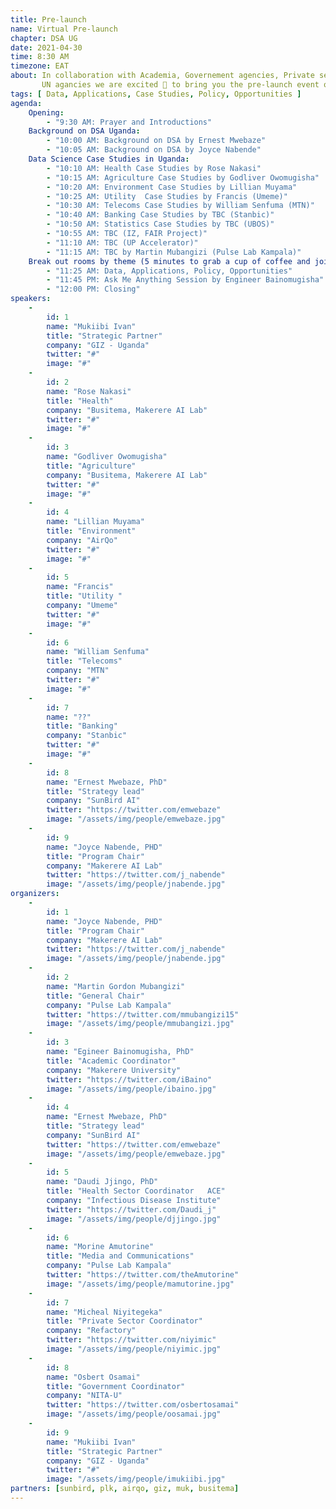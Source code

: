 ```yaml
---
title: Pre-launch
name: Virtual Pre-launch
chapter: DSA UG
date: 2021-04-30
time: 8:30 AM
timezone: EAT
about: In collaboration with Academia, Governement agencies, Private sector and 
       UN agancies we are excited 💯 to bring you the pre-launch event of DSA Uganda Chapter 🇺🇬
tags: [ Data, Applications, Case Studies, Policy, Opportunities ]
agenda: 
    Opening: 
        - "9:30 AM: Prayer and Introductions"
    Background on DSA Uganda:
        - "10:00 AM: Background on DSA by Ernest Mwebaze"
        - "10:05 AM: Background on DSA by Joyce Nabende"
    Data Science Case Studies in Uganda: 
        - "10:10 AM: Health Case Studies by Rose Nakasi"
        - "10:15 AM: Agriculture Case Studies by Godliver Owomugisha"
        - "10:20 AM: Environment Case Studies by Lillian Muyama"
        - "10:25 AM: Utility  Case Studies by Francis (Umeme)"
        - "10:30 AM: Telecoms Case Studies by William Senfuma (MTN)"
        - "10:40 AM: Banking Case Studies by TBC (Stanbic)"
        - "10:50 AM: Statistics Case Studies by TBC (UBOS)"
        - "10:55 AM: TBC (IZ, FAIR Project)"
        - "11:10 AM: TBC (UP Accelerator)"
        - "11:15 AM: TBC by Martin Mubangizi (Pulse Lab Kampala)"
    Break out rooms by theme (5 minutes to grab a cup of coffee and join rooms): 
        - "11:25 AM: Data, Applications, Policy, Opportunities"
        - "11:45 PM: Ask Me Anything Session by Engineer Bainomugisha"
        - "12:00 PM: Closing"
speakers: 
    -
        id: 1
        name: "Mukiibi Ivan"
        title: "Strategic Partner"
        company: "GIZ - Uganda"
        twitter: "#"
        image: "#"
    -
        id: 2
        name: "Rose Nakasi"
        title: "Health"
        company: "Busitema, Makerere AI Lab"
        twitter: "#"
        image: "#"
    -
        id: 3
        name: "Godliver Owomugisha"
        title: "Agriculture"
        company: "Busitema, Makerere AI Lab"
        twitter: "#"
        image: "#"
    -
        id: 4
        name: "Lillian Muyama"
        title: "Environment"
        company: "AirQo"
        twitter: "#"
        image: "#"
    -
        id: 5
        name: "Francis"
        title: "Utility "
        company: "Umeme"
        twitter: "#"
        image: "#"
    -
        id: 6
        name: "William Senfuma"
        title: "Telecoms"
        company: "MTN"
        twitter: "#"
        image: "#"
    -
        id: 7
        name: "??"
        title: "Banking"
        company: "Stanbic"
        twitter: "#"
        image: "#"
    -
        id: 8
        name: "Ernest Mwebaze, PhD"
        title: "Strategy lead"
        company: "SunBird AI"
        twitter: "https://twitter.com/emwebaze"
        image: "/assets/img/people/emwebaze.jpg"
    -
        id: 9
        name: "Joyce Nabende, PHD"
        title: "Program Chair"
        company: "Makerere AI Lab"
        twitter: "https://twitter.com/j_nabende"
        image: "/assets/img/people/jnabende.jpg"
organizers: 
    -
        id: 1
        name: "Joyce Nabende, PHD"
        title: "Program Chair"
        company: "Makerere AI Lab"
        twitter: "https://twitter.com/j_nabende"
        image: "/assets/img/people/jnabende.jpg"
    -
        id: 2
        name: "Martin Gordon Mubangizi"
        title: "General Chair"
        company: "Pulse Lab Kampala"
        twitter: "https://twitter.com/mmubangizi15"
        image: "/assets/img/people/mmubangizi.jpg"
    -
        id: 3
        name: "Egineer Bainomugisha, PhD"
        title: "Academic Coordinator"
        company: "Makerere University"
        twitter: "https://twitter.com/iBaino"
        image: "/assets/img/people/ibaino.jpg"
    -
        id: 4
        name: "Ernest Mwebaze, PhD"
        title: "Strategy lead"
        company: "SunBird AI"
        twitter: "https://twitter.com/emwebaze"
        image: "/assets/img/people/emwebaze.jpg"
    -
        id: 5
        name: "Daudi Jjingo, PhD"
        title: "Health Sector Coordinator	ACE"
        company: "Infectious Disease Institute"
        twitter: "https://twitter.com/Daudi_j"
        image: "/assets/img/people/djjingo.jpg"
    -
        id: 6
        name: "Morine Amutorine"
        title: "Media and Communications"
        company: "Pulse Lab Kampala"
        twitter: "https://twitter.com/theAmutorine"
        image: "/assets/img/people/mamutorine.jpg"
    -
        id: 7
        name: "Micheal Niyitegeka"
        title: "Private Sector Coordinator"
        company: "Refactory"
        twitter: "https://twitter.com/niyimic"
        image: "/assets/img/people/niyimic.jpg"
    -
        id: 8
        name: "Osbert Osamai"
        title: "Government Coordinator"
        company: "NITA-U"
        twitter: "https://twitter.com/osbertosamai"
        image: "/assets/img/people/oosamai.jpg"
    -
        id: 9
        name: "Mukiibi Ivan"
        title: "Strategic Partner"
        company: "GIZ - Uganda"
        twitter: "#"
        image: "/assets/img/people/imukiibi.jpg"
partners: [sunbird, plk, airqo, giz, muk, busitema]
---
```

